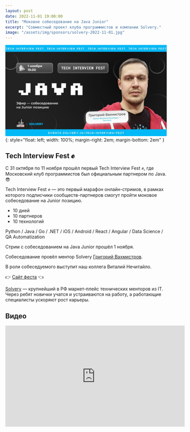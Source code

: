 ```yaml
---
layout: post
date: 2022-11-01 19:00:00
title: "Моковое cобеседование на Java Junior"
excerpt: "Совместный проект клуба программистов и компании Solvery."
image: "/assets/img/sponsors/solvery-2022-11-01.jpg"
---
```


![Моковое cобеседование на Java Junior](/assets/img/sponsors/solvery-2022-11-01.jpg){: style="float: left; width: 100%; margin-right: 2em; margin-bottom: 2em" }

## Tech Interview Fest ✊

С 31 октября по 11 ноября прошёл первый Tech Interview Fest ✊, где Московский клуб программистов был официальным партнером по Java. 😎

Tech Interview Fest ✊ — это первый марафон онлайн-стримов, в рамках которого подписчики сообществ-партнеров смогут пройти моковое собеседование на Junior позицию.

* 10 дней
* 10 партнеров
* 10 технологий

Python / Java / Go / .NET / iOS / Android / React / Angular / Data Science / QA Automatization

Стрим с собеседованием на Java Junior прошёл 1 ноября.

Собеседование провёл ментор Solvery [Григорий Вахмистров](https://solvery.io/ru/mentor/3894?utm_source=telegram&utm_medium=referral&utm_term=MKP_partner&utm_term=MKP_partner&utm_campaign=MKP_partner).

В роли собеседуемого выступит наш коллега Виталий Нечитайло.

👉 [Сайт феста](https://events.solvery.io/tech-interview-fest?utm_source=telegram&utm_medium=referral&utm_term=MKP_partner&utm_term=MKP_partner&utm_campaign=MKP_partner) 👈

[Solvery](https://solvery.io/?utm_source=telegram&utm_medium=referral&utm_term=MKP_partner&utm_term=MKP_partner&utm_campaign=MKP_partner) — крупнейший в РФ маркет-плейс технических менторов из IT. Через ребят новички учатся и устраиваются на работу, а работающие специалисты ускоряют рост карьеры. 

## Видео

<div class="video">
    <iframe width="560" height="315" src="https://www.youtube.com/embed/OUll3psBdtU" title="YouTube video player" frameborder="0" allow="accelerometer; autoplay; clipboard-write; encrypted-media; gyroscope; picture-in-picture" allowfullscreen></iframe>
</div>
